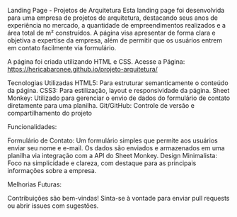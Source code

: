 Landing Page - Projetos de Arquitetura
Esta landing page foi desenvolvida para uma empresa de projetos de arquitetura, destacando seus anos de experiência no mercado, a quantidade de empreendimentos realizados e a área total de m² construídos. A página visa apresentar de forma clara e objetiva a expertise da empresa, além de permitir que os usuários entrem em contato facilmente via formulário.

A página foi criada utilizando HTML e CSS.
Acesse a Página: https://hericabaronee.github.io/projeto-arquitetura/


Tecnologias Utilizadas
HTML5: Para estruturar semanticamente o conteúdo da página.
CSS3: Para estilização, layout e responsividade da página.
Sheet Monkey: Utilizado para gerenciar o envio de dados do formulário de contato diretamente para uma planilha.
Git/GitHub: Controle de versão e compartilhamento do projeto

Funcionalidades:

Formulário de Contato: Um formulário simples que permite aos usuários enviar seu nome e e-mail. Os dados são enviados e armazenados em uma planilha via integração com a API do Sheet Monkey.
Design Minimalista: Foco na simplicidade e clareza, com destaque para as principais informações sobre a empresa.

Melhorias Futuras:

Contribuições são bem-vindas! Sinta-se à vontade para enviar pull requests ou abrir issues com sugestões.
